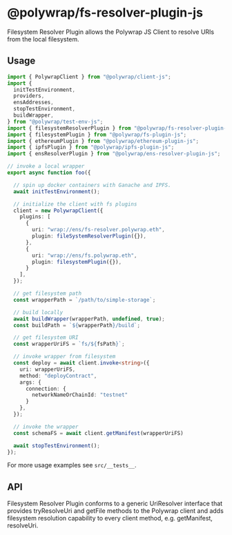 # @polywrap/fs-resolver-plugin-js

Filesystem Resolver Plugin allows the Polywrap JS Client to resolve URIs from the local filesystem.

## Usage

``` typescript
import { PolywrapClient } from "@polywrap/client-js";
import {
  initTestEnvironment,
  providers,
  ensAddresses,
  stopTestEnvironment,
  buildWrapper,
} from "@polywrap/test-env-js";
import { filesystemResolverPlugin } from "@polywrap/fs-resolver-plugin-js";
import { filesystemPlugin } from "@polywrap/fs-plugin-js";
import { ethereumPlugin } from "@polywrap/ethereum-plugin-js";
import { ipfsPlugin } from "@polywrap/ipfs-plugin-js";
import { ensResolverPlugin } from "@polywrap/ens-resolver-plugin-js";

// invoke a local wrapper
export async function foo({

  // spin up docker containers with Ganache and IPFS.
  await initTestEnvironment();

  // initialize the client with fs plugins
  client = new PolywrapClient({
    plugins: [
      {
        uri: "wrap://ens/fs-resolver.polywrap.eth",
        plugin: fileSystemResolverPlugin({}),
      },
      {
        uri: "wrap://ens/fs.polywrap.eth",
        plugin: filesystemPlugin({}),
      }
    ],
  });

  // get filesystem path
  const wrapperPath = `/path/to/simple-storage`;

  // build locally
  await buildWrapper(wrapperPath, undefined, true);
  const buildPath = `${wrapperPath}/build`;

  // get filesystem URI
  const wrapperUriFS = `fs/${fsPath}`;

  // invoke wrapper from filesystem
  const deploy = await client.invoke<string>({
    uri: wrapperUriFS,
    method: "deployContract",
    args: {
      connection: {
        networkNameOrChainId: "testnet"
      }
    },
  });

  // invoke the wrapper
  const schemaFS = await client.getManifest(wrapperUriFS)

  await stopTestEnvironment();
});
```

For more usage examples see `src/__tests__`.

## API

Filesystem Resolver Plugin conforms to a generic UriResolver interface that provides tryResolveUri and getFile methods to the Polywrap client and adds filesystem resolution capability to every client method, e.g. getManifest, resolveUri.
